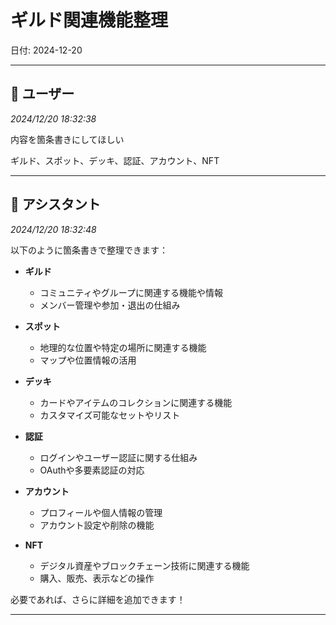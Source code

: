 # ギルド関連機能整理

日付: 2024-12-20

---

## 👤 ユーザー
*2024/12/20 18:32:38*

内容を箇条書きにしてほしい

ギルド、スポット、デッキ、認証、アカウント、NFT

---

## 🤖 アシスタント
*2024/12/20 18:32:48*

以下のように箇条書きで整理できます：

- **ギルド**  
  - コミュニティやグループに関連する機能や情報  
  - メンバー管理や参加・退出の仕組み

- **スポット**  
  - 地理的な位置や特定の場所に関連する機能  
  - マップや位置情報の活用

- **デッキ**  
  - カードやアイテムのコレクションに関連する機能  
  - カスタマイズ可能なセットやリスト

- **認証**  
  - ログインやユーザー認証に関する仕組み  
  - OAuthや多要素認証の対応

- **アカウント**  
  - プロフィールや個人情報の管理  
  - アカウント設定や削除の機能

- **NFT**  
  - デジタル資産やブロックチェーン技術に関連する機能  
  - 購入、販売、表示などの操作

必要であれば、さらに詳細を追加できます！

---

